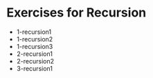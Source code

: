 # Exercises for Recursion

* 1-recursion1
* 1-recursion2
* 1-recursion3
* 2-recursion1
* 2-recursion2
* 3-recursion1
